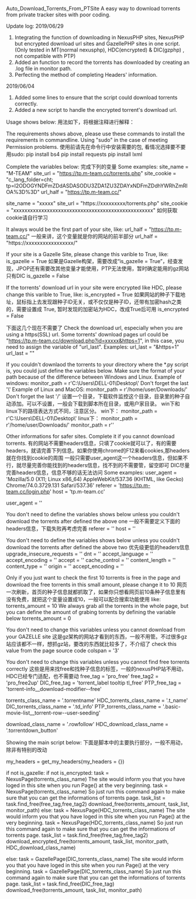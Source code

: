  Auto_Download_Torrents_From_PTSite
A easy way to download torrents from private tracker sites with poor coding.

Update log:
2019/06/29
1. Integrating the function of downloading in NexusPHP sites, NexusPHP but encrypted download url sites and GazellePHP sites in one script. (Only tested in MT(normal nexusphp), HDC(encrypted) & DIC(gzphp) , not compatible with PTP)
2. Added an function to record the torrents has downloaded by creating an .log file in monitor path.
3. Perfecting the method of completing Headers' information.

2019/06/04
1. Added some lines to ensure that the script could download torrents correctly.
2. Added a new script to handle the encrypted torrent's download url.



Usage shows below:
用法如下，将根据注释进行解释：

 The requirements shows above, please use these commands to install the requirements in commandline. Using "sudo" in the case of meeting Permission problems.
 使用前请先在命令行中安装需要的包, 看情况选择要不要用sudo:
pip install bs4
pip install requests
pip install lxml

 Complete the variables below:
 完成下列的变量
 Some examples: 
site_name = "M-TEAM"
site_url = "https://tp.m-team.cc/torrents.php"
site_cookie = "c_lang_folder=cht; tp=I2ODOGYNDFmZDdASDASODU3ZDA1ZU3ZDAYxNDFmZDdhYWRhZmRlOA%3D%3D"
url_half = "https://tp.m-team.cc/"

site_name = "xxxxx"
site_url = "https://xxxxxxxxx/torrents.php"
site_cookie = "xxxxxxxxxxxxxxxxxxxxxxxxxxxxxxxxxxxxxxxxxxxxxxxxxx"
 如何获取cookie请自行学习

 It always would be the first part of your site, like: url_half = "https://tp.m-team.cc/"
 一般来讲，这个变量就是你的网站的前半部分
url_half = "https://xxxxxxxxxxxxxxxxx/"


 If your site is a Gazelle Site, please change this varible to True, like: is_gazelle = True
 如果是Gazelle构架，需要改成“is_gazelle = True”，经查发现，JPOP还有需要改其他变量才能使用，PTP无法使用，暂时确定能用的gz网站只有DIC
is_gazelle = False

 If the torrents' download url in your site were encrypted like HDC, please change this varible to True, like: is_encrypted = True
 如果网站的种子下载地址，鼠标指上去发现跟种子ID无关，或不仅仅是种子ID，还带有加密hash之类的，需要设置成 True, 暂时发现的加密站为HDC，改成True后可用
is_encrypted = False

 下面这几个现在不需要了
 Check the download url, especially when you are using a https(SSL) url.
 Some torrents' download pages url could be "https://tp.m-team.cc/download.php?id=xxxxx&https=1", in this case, you need to assign the variable of "url_last". Examples:
 url_last = "&https=1"
url_last = ""


 If you couldn't downlaod the torrents to your directory where the *.py script is, you could just define the variables below. Make sure the format of your path because of the difference between Windows and Linux.
 Example of windows:              monitor_path = r'C:\\Users\\DELL-01\\Desktop\\'       Don't forget the last '\\'
 Example of Linux and MacOS:      monitor_path = r'/home/user/Downloads/'               Don't forget the last '/'
 设置一个目录，下载软件监控这个目录，目录里的种子自动添加。可以不设置，一般会下载到脚本所在目录，或用户家目录。
 win下和linux下的路径表达方式不同，注意区分。
 win下：   monitor_path = r'C:\\Users\\DELL-01\\Desktop\\'
 linux下： monitor_path = r'/home/user/Downloads/'
monitor_path = r''


 Other informations for safer sites. Complete it if you cannot download torrents.
 有的网站不需要headers信息，只填了cookie就可以了，有的需要headers，就请完善下列信息。如果你使用chrome的F12来看cookies,那headers就在你找到cookie的周围
 一般只需要user_agent这一个headers信息，但如果不行，就尽量完善你能找到的headers信息，找不到的不需要管，留空即可
 DIC尽量完善headers信息，信息不够的话无法访问
 Some examples: 
user_agent = 'Mozilla/5.0 (X11; Linux x86_64) AppleWebKit/537.36 (KHTML, like Gecko) Chrome/74.0.3729.131 Safari/537.36'
referer = 'https://tp.m-team.cc/login.php'
host = 'tp.m-team.cc'

user_agent = ''

 You don't need to define the variables shows below unless you couldn't download the torrents after defined the above one
 一般不需要定义下面的headers信息，下载失败再考虑完善
referer = ''
host = ''

 You don't need to define the variables shows below unless you couldn't download the torrents after defined the above two
 优先级更低的headers信息
upgrade_insecure_requests = ''
dnt = ''
accept_language = ''
accept_encoding = ''
accept = ''
cache_control = ''
content_length = ''
content_type = ''
origin = ''
accept_encoding = ''


 Only if you just want to check the first 10 torrents is free in the page and download the free torrents in this small amount, please change it to 10
 网页一次刷新，首页的种子信息就都抓取了，如果你只想看网页前10条种子信息里有没有免费，就把这个变量设置成10，一般可以配合搜索功能使用
 like: torrents_amount = 10
 We always grab all the torrents in the whole page, but you can define the amount of grabing torrents by defining the variable below 
torrents_amount = 0

 You don't need to change this variables unless you cannot download from your GAZELLE site
 这是gz架构的网站才看到的东西，一般不用管。不过很多gz站应该都不一样，想抓gz站，要改的东西就比较多了，不介绍了
 check this value from the page source code
colspan = '3'

 You don't need to change this variables unless you cannot find free torrents correctly
 这些是用来找free和找种子信息的标签，一般的nexusPHP站不用动，HDC已经专门适配，也不需要动
free_tag = 'pro_free'
free_tag2 = 'pro_free2up'
DIC_free_tag = 'torrent_label tooltip tl_free'
PTP_free_tag = 'torrent-info__download-modifier--free'

torrents_class_name = '.torrentname'
HDC_torrents_class_name = '.t_name'
DIC_torrents_class_name = '.td_info'
PTP_torrents_class_name = '.basic-movie-list__torrent-row--user-seeding'

download_class_name = '.rowfollow'
HDC_download_class_name = '.torrentdown_button'






 Showing the main script below:
 下面是脚本中的主要执行部分，一般不用动，除非有特别的改动

my_headers = get_my_headers(my_headers = {})

if not is_gazelle:
    if not is_encrypted:
        task = NexusPage(torrents_class_name)    The site would inform you that you have loged in this site when you run Page() at the very beginning.
        task = NexusPage(torrents_class_name)    So just run this command again to make sure that you can get the informations of torrents page.
        task_list = task.find_free(free_tag,free_tag2)
        download_free(torrents_amount, task_list, monitor_path)
    else:
        task = NexusPage(HDC_torrents_class_name)    The site would inform you that you have loged in this site when you run Page() at the very beginning.
        task = NexusPage(HDC_torrents_class_name)    So just run this command again to make sure that you can get the informations of torrents page.
        task_list = task.find_free(free_tag,free_tag2)
        download_encrypted_free(torrents_amount, task_list, monitor_path, HDC_download_class_name)

else:
    task = GazellePage(DIC_torrents_class_name)    The site would inform you that you have loged in this site when you run Page() at the very beginning.
    task = GazellePage(DIC_torrents_class_name)    So just run this command again to make sure that you can get the informations of torrents page.
    task_list = task.find_free(DIC_free_tag)
    download_free(torrents_amount, task_list, monitor_path)
